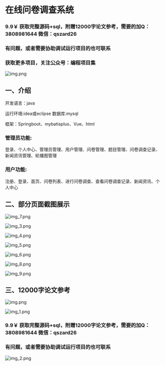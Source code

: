 # 在线问卷调查系统

### 9.9￥ 获取完整源码+sql，附赠12000字论文参考，需要的加Q：3808981644 微信：qszard26
### 有问题，或者需要协助调试运行项目的也可联系
### 获取更多项目，关注公众号：编程项目集

![img.png](img.png)

## 一、介绍

开发语言：java

运行环境:idea或eclipse 数据库:mysql

框架：Springboot、mybatisplus、Vue、html

### 管理员功能:

登录、个人中心、管理员管理、用户管理、问卷管理、题目管理、问卷调查记录、新闻资讯管理、轮播图管理

### 用户功能:

注册、登录、首页、问卷列表、进行问卷调查、查看问卷调查记录、新闻资讯、个人中心

## 二、部分页面截图展示

![img_7.png](imgs/img_7.png)

![img_3.png](imgs/img_3.png)

![img_4.png](imgs/img_4.png)

![img_5.png](imgs/img_5.png)

![img_6.png](imgs/img_6.png)

![img_8.png](imgs/img_8.png)

![img_9.png](imgs/img_9.png)

## 三、12000字论文参考

![img.png](imgs/img.png)

![img_1.png](imgs/img_1.png)

### 9.9￥ 获取完整源码+sql，附赠12000字论文参考，需要的加Q：3808981644 微信：qszard26
### 有问题，或者需要协助调试运行项目的也可联系

![img_2.png](imgs/img_2.png)

